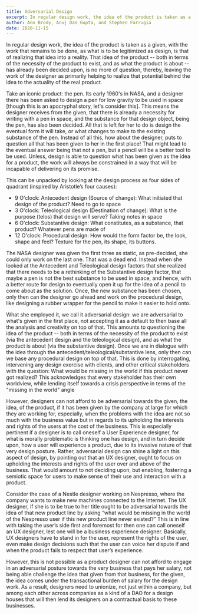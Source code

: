 ```yaml
---
title: Adversarial Design
excerpt: In regular design work, the idea of the product is taken as a given, with the work that remains to be done, as what is to be legitimized as design, is that of realizing that idea into a reality.
author: Ann Brody, Anuj Das Gupta, and Stephen Farrugia
date: 2020-11-15
---
```


In regular design work, the idea of the product is taken as a given, with the work that remains to be done, as what is to be legitimized as design, is that of realizing that idea into a reality. That idea of the product -- both in terms of the necessity of the product to exist, and as what the product is about -- has already been decided upon, is no more of question, thereby, leaving the work of the designer as primarily helping to realize that potential behind the idea to the actuality of the real product. 

Take an iconic product: the pen. Its early 1960's in NASA, and a designer there has been asked to design a pen for low gravity to be used in space [though this is an apocryphal story, let's consider this]. This means the designer receives from the given, that there is already a necessity for writing with a pen in space, and the substance for that design object, being the pen, has also been decided. All that is left for her to do is design the eventual form it will take, or what changes to make to the existing substance of the pen. Instead of all this, how about the designer, puts to question all that has been given to her in the first place! That might lead to the eventual answer being that not a pen, but a pencil will be a better tool to be used. Unless, design is able to question what has been given as the idea for a product, the work will always be constrained in a way that will be incapable of delivering on its promise.

This can be unpacked by looking at the design process as four sides of quadrant (inspired by Aristotle’s four causes):

- 9 O'clock: Antecedent design (Source of change): What initiated that design of the product? Need to go to space
- 3 O'clock: Teleological design (Destination of change): What is the purpose (telos) that design will serve? Taking notes in space
- 6 O'clock: Substantive design: What constitutes, as a substance, that product? Whatever pens are made of
- 12 O'clock: Procedural design: How would the form factor be, the look, shape and feel? Texture for the pen, its shape, its buttons.

The NASA designer was given the first three as static, as pre-decided, she could only work on the last one. That was a dead end. Instead when she looked at the Antecedent and Teleological design factors that she realized that there needs to be a rethinking of the Substantive design factor, that maybe a pen is not the best substance to be used in space, and hence, with a better route for design to eventually open it up for the idea of a pencil to come about as the solution. Once, the new substance has been chosen, only then can the designer go ahead and work on the procedural design, like designing a rubber wrapper for the pencil to make it easier to hold onto.

What she employed it, we call it adversarial design: we are adversarial to what's given in the first place, not accepting it as a default to then base all the analysis and creativity on top of that. This amounts to questioning the idea of the product -- both in terms of the necessity of the product to exist (via the antecedent design and the teleological design), and as what the product is about (via the substantive design). Once we are in dialogue with the idea through the antecedent/teleological/substantive lens, only then can we base any procedural design on top of that. This is done by interrogating, intervening any design exercise with clients, and other critical stakeholders with the question: What would be missing in the world if this product never got realized? This acknowledges that every stakeholder has their own worldview, while lending itself towards a crisis perspective in terms of the "missing in the world" angle

However, designers can not afford to be adversarial towards the given, the idea, of the product, if it has been given by the company at large for which they are working for, especially, when the problems with the idea are not so much with the business value but in regards to its upholding the interests and rights of the users at the cost of the business. This is especially pertinent if a designer is to call oneself a User Experience designer, for what is morally problematic is thinking one has design, and in turn decide upon, how a user will experience a product, due to its invasive nature of that very design posture. Rather, adversarial design can shine a light on this aspect of design, by pointing out that an UX designer, ought to focus on upholding the interests and rights of the user over and above of the business. That would amount to not deciding upon, but enabling, fostering a semiotic space for users to make sense of their use and interaction with a product. 

Consider the case of a Nestle designer working on Nespresso, where the company wants to make new machines connected to the Internet. The UX designer, if she is to be true to her title ought to be adversarial towards the idea of that new product line by asking “what would be missing in the world of the Nespresso user if this new product line never existed?” This is in line with taking the user’s side first and foremost for then one can call oneself an UX designer, lest one will be a business experience designer. Basically, UX designers have to stand in for the user, represent the rights of the user, even make design decisions such that the user can voice her dispute if and when the product fails to respect that user’s experience. 

However, this is not possible as a product designer can not afford to engage in an adversarial posture towards the very business that pays her salary, not being able challenge the idea that given from that business, for the given, the idea comes under the transactional burden of salary for the design work. As a result, designers need to unionize, not just within a company, but among each other across companies as a kind of a DAO for a design houses that will then lend its designers on a contractual basis to these businesses.